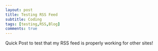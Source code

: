 ```yaml
---
layout: post
title: Testing RSS Feed
subtitle: Coding
tags: [testing,RSS,Blog]
comments: true
---
```


Quick Post to test that my RSS feed is properly working for other sites!
